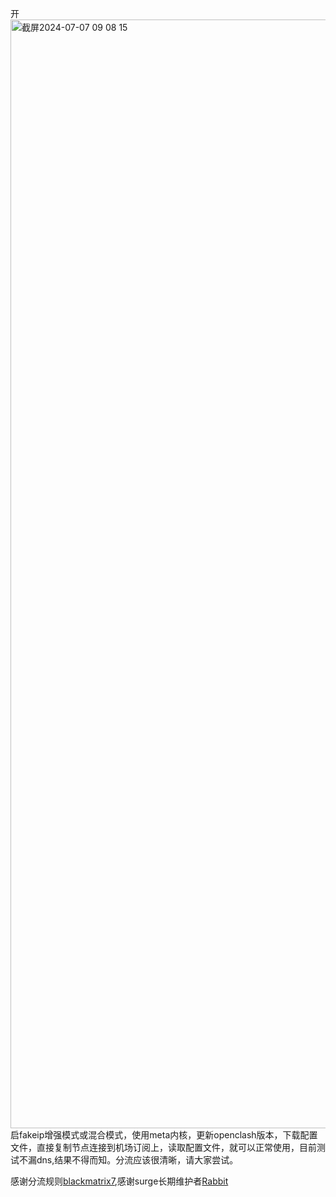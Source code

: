 开<img width="1774" alt="截屏2024-07-07 09 08 15" src="https://github.com/kevin198346/Openclash-/assets/159131525/3a5cda17-43de-4fb4-a571-0105ffd8703c">
启fakeip增强模式或混合模式，使用meta内核，更新openclash版本，下载配置文件，直接复制节点连接到机场订阅上，读取配置文件，就可以正常使用，目前测试不漏dns,结果不得而知。分流应该很清晰，请大家尝试。

感谢分流规则[blackmatrix7](https://github.com/blackmatrix7),感谢surge长期维护者[Rabbit](https://github.com/Rabbit-Spec)

